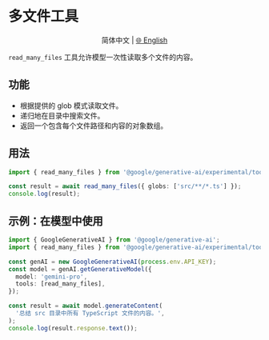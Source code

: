 # 多文件工具

<p align="center">
  简体中文 | <a href="../../../../docs/tools/multi-file.md">🌐 English</a>
</p>

`read_many_files` 工具允许模型一次性读取多个文件的内容。

## 功能

- 根据提供的 glob 模式读取文件。
- 递归地在目录中搜索文件。
- 返回一个包含每个文件路径和内容的对象数组。

## 用法

```typescript
import { read_many_files } from '@google/generative-ai/experimental/tools';

const result = await read_many_files({ globs: ['src/**/*.ts'] });
console.log(result);
```

## 示例：在模型中使用

```typescript
import { GoogleGenerativeAI } from '@google/generative-ai';
import { read_many_files } from '@google/generative-ai/experimental/tools';

const genAI = new GoogleGenerativeAI(process.env.API_KEY);
const model = genAI.getGenerativeModel({
  model: 'gemini-pro',
  tools: [read_many_files],
});

const result = await model.generateContent(
  '总结 src 目录中所有 TypeScript 文件的内容。',
);
console.log(result.response.text());
```
